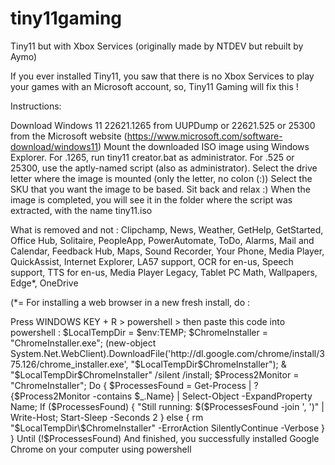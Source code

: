 # tiny11gaming
Tiny11 but with Xbox Services (originally made by NTDEV but rebuilt by Aymo)
 



If you ever installed Tiny11, you saw that there is no Xbox Services to play your games with an Microsoft account, so, Tiny11 Gaming will fix this !

Instructions:

Download Windows 11 22621.1265 from UUPDump or 22621.525 or 25300 from the Microsoft website (https://www.microsoft.com/software-download/windows11)
Mount the downloaded ISO image using Windows Explorer.
For .1265, run tiny11 creator.bat as administrator. For .525 or 25300, use the aptly-named script (also as administrator).
Select the drive letter where the image is mounted (only the letter, no colon (:))
Select the SKU that you want the image to be based.
Sit back and relax :)
When the image is completed, you will see it in the folder where the script was extracted, with the name tiny11.iso

What is removed and not :
Clipchamp, News, Weather, GetHelp, GetStarted, Office Hub, Solitaire, PeopleApp, PowerAutomate, ToDo, Alarms, Mail and Calendar, Feedback Hub, Maps, Sound Recorder, Your Phone, Media Player, QuickAssist, Internet Explorer, LA57 support, OCR for en-us, Speech support, TTS for en-us, Media Player Legacy, Tablet PC Math, Wallpapers, Edge*, OneDrive

(*= For installing a web browser in a new fresh install, do : 

Press WINDOWS KEY + R > powershell > then paste this code into powershell : 
$LocalTempDir = $env:TEMP; $ChromeInstaller = "ChromeInstaller.exe"; (new-object System.Net.WebClient).DownloadFile('http://dl.google.com/chrome/install/375.126/chrome_installer.exe', "$LocalTempDir\$ChromeInstaller"); & "$LocalTempDir\$ChromeInstaller" /silent /install; $Process2Monitor = "ChromeInstaller"; Do { $ProcessesFound = Get-Process | ?{$Process2Monitor -contains $_.Name} | Select-Object -ExpandProperty Name; If ($ProcessesFound) { "Still running: $($ProcessesFound -join ', ')" | Write-Host; Start-Sleep -Seconds 2 } else { rm "$LocalTempDir\$ChromeInstaller" -ErrorAction SilentlyContinue -Verbose } } Until (!$ProcessesFound)
And finished, you successfully installed Google Chrome on your computer using powershell



